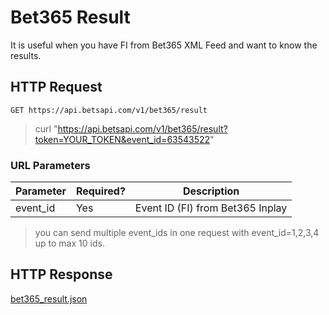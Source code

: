 # Bet365 Result

It is useful when you have FI from Bet365 XML Feed and want to know the results.

## HTTP Request

`GET https://api.betsapi.com/v1/bet365/result`

> curl "https://api.betsapi.com/v1/bet365/result?token=YOUR_TOKEN&event_id=63543522"

### URL Parameters

Parameter | Required? | Description
--------- | ------- | -----------
event_id | Yes | Event ID (FI) from Bet365 Inplay

> you can send multiple event_ids in one request with event_id=1,2,3,4 up to max 10 ids.

## HTTP Response

[bet365_result.json](../samples/bet365_result.json)
